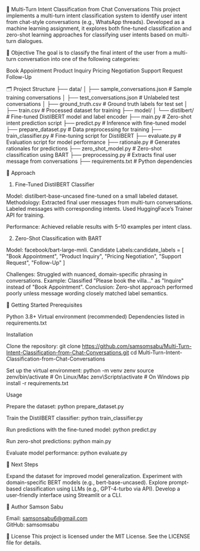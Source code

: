 🧠 Multi-Turn Intent Classification from Chat Conversations
This project implements a multi-turn intent classification system to identify user intent from chat-style conversations (e.g., WhatsApp threads). Developed as a machine learning assignment, it explores both fine-tuned classification and zero-shot learning approaches for classifying user intents based on multi-turn dialogues.

📌 Objective
The goal is to classify the final intent of the user from a multi-turn conversation into one of the following categories:

Book Appointment
Product Inquiry
Pricing Negotiation
Support Request
Follow-Up


🗂️ Project Structure
├── data/
│   ├── sample_conversations.json       # Sample training conversations
│   ├── test_conversations.json         # Unlabeled test conversations
│   ├── ground_truth.csv                # Ground truth labels for test set
│   ├── train.csv                       # Processed dataset for training
├── model/
│   └── distilbert/                     # Fine-tuned DistilBERT model and label encoder
├── main.py                             # Zero-shot intent prediction script
├── predict.py                          # Inference with fine-tuned model
├── prepare_dataset.py                  # Data preprocessing for training
├── train_classifier.py                 # Fine-tuning script for DistilBERT
├── evaluate.py                         # Evaluation script for model performance
├── rationale.py                        # Generates rationales for predictions
├── zero_shot_model.py                  # Zero-shot classification using BART
├── preprocessing.py                    # Extracts final user message from conversations
├── requirements.txt                    # Python dependencies


🧪 Approach
1. Fine-Tuned DistilBERT Classifier

Model: distilbert-base-uncased fine-tuned on a small labeled dataset.
Methodology:
Extracted final user messages from multi-turn conversations.
Labeled messages with corresponding intents.
Used HuggingFace’s Trainer API for training.


Performance: Achieved reliable results with 5–10 examples per intent class.

2. Zero-Shot Classification with BART

Model: facebook/bart-large-mnli.
Candidate Labels:candidate_labels = [
    "Book Appointment",
    "Product Inquiry",
    "Pricing Negotiation",
    "Support Request",
    "Follow-Up"
]


Challenges:
Struggled with nuanced, domain-specific phrasing in conversations.
Example: Classified "Please book the villa..." as "Inquire" instead of "Book Appointment".
Conclusion: Zero-shot approach performed poorly unless message wording closely matched label semantics.




🚀 Getting Started
Prerequisites

Python 3.8+
Virtual environment (recommended)
Dependencies listed in requirements.txt

Installation

Clone the repository:
git clone https://github.com/samsomsabu/Multi-Turn-Intent-Classification-from-Chat-Conversations.git
cd Multi-Turn-Intent-Classification-from-Chat-Conversations


Set up the virtual environment:
python -m venv zenv
source zenv/bin/activate  # On Linux/Mac
zenv\Scripts\activate     # On Windows
pip install -r requirements.txt



Usage

Prepare the dataset:
python prepare_dataset.py


Train the DistilBERT classifier:
python train_classifier.py


Run predictions with the fine-tuned model:
python predict.py


Run zero-shot predictions:
python main.py


Evaluate model performance:
python evaluate.py




🔁 Next Steps

Expand the dataset for improved model generalization.
Experiment with domain-specific BERT models (e.g., bert-base-uncased).
Explore prompt-based classification using LLMs (e.g., GPT-4-turbo via API).
Develop a user-friendly interface using Streamlit or a CLI.


🙋 Author
Samson Sabu  

Email: samsonsabu6@gmail.com  
GitHub: samsomsabu


📜 License
This project is licensed under the MIT License. See the LICENSE file for details.
